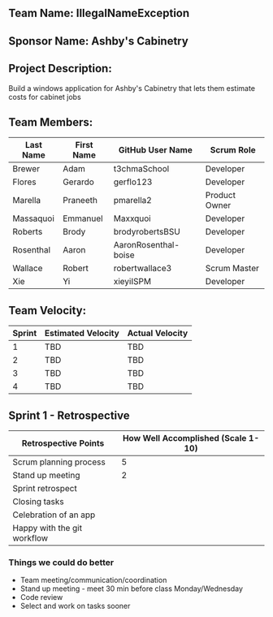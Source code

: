 ## Team Name: IllegalNameException

## Sponsor Name: Ashby's Cabinetry

## Project Description:
Build a windows application for Ashby's Cabinetry that lets them estimate costs for cabinet jobs

## Team Members:

Last Name       | First Name      | GitHub User Name     | Scrum Role
--------------- | --------------- | -------------------- | ---------------
Brewer          | Adam            | t3chmaSchool         | Developer
Flores          | Gerardo         | gerflo123            | Developer
Marella         | Praneeth        | pmarella2            | Product Owner
Massaquoi       | Emmanuel        | Maxxquoi             | Developer
Roberts         | Brody           | brodyrobertsBSU      | Developer
Rosenthal       | Aaron           | AaronRosenthal-boise | Developer
Wallace         | Robert          | robertwallace3       | Scrum Master
Xie             | Yi              | xieyiISPM            | Developer

## Team Velocity:

Sprint | Estimated Velocity | Actual Velocity
------ | ------------------ | ---------------
1      | TBD                | TBD
2      | TBD                | TBD
3      | TBD                | TBD
4      | TBD                | TBD


## Sprint 1 - Retrospective

Retrospective Points          | How Well Accomplished (Scale 1-10)
----------------------------- | -------------------------------------
Scrum planning process        | 5
Stand up meeting              | 2
Sprint retrospect             |
Closing tasks                 |
Celebration of an app         |
Happy with the git workflow   |

### Things we could do better

* Team meeting/communication/coordination
* Stand up meeting - meet 30 min before class Monday/Wednesday
* Code review
* Select and work on tasks sooner

